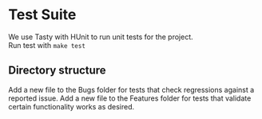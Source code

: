 # Test Suite
We use Tasty with HUnit to run unit tests for the project.  
Run test with `make test`

## Directory structure
Add a new file to the Bugs folder for tests that check regressions against a reported issue. 
Add a new file to the Features folder for tests that validate certain functionality works as desired.